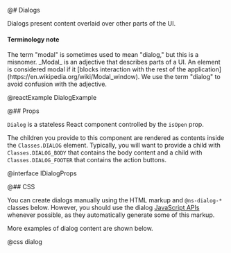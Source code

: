 @# Dialogs

Dialogs present content overlaid over other parts of the UI.

<div class="@ns-callout @ns-intent-primary @ns-icon-info-sign">
    <h4 class="@ns-heading">Terminology note</h4>
    The term "modal" is sometimes used to mean "dialog," but this is a misnomer.
    _Modal_ is an adjective that describes parts of a UI.
    An element is considered modal if it
    [blocks interaction with the rest of the application](https://en.wikipedia.org/wiki/Modal_window).
    We use the term "dialog" to avoid confusion with the adjective.
</div>

@reactExample DialogExample

@## Props

`Dialog` is a stateless React component controlled by the `isOpen` prop.

The children you provide to this component are rendered as contents inside the
`Classes.DIALOG` element. Typically, you will want to provide a child with
`Classes.DIALOG_BODY` that contains the body content and a child with
`Classes.DIALOG_FOOTER` that contains the action buttons.

@interface IDialogProps

@## CSS

You can create dialogs manually using the HTML markup and `@ns-dialog-*` classes below.
However, you should use the dialog [JavaScript APIs](#core/components/dialog.javascript-api)
whenever possible, as they automatically generate some of this markup.

More examples of dialog content are shown below.

@css dialog
